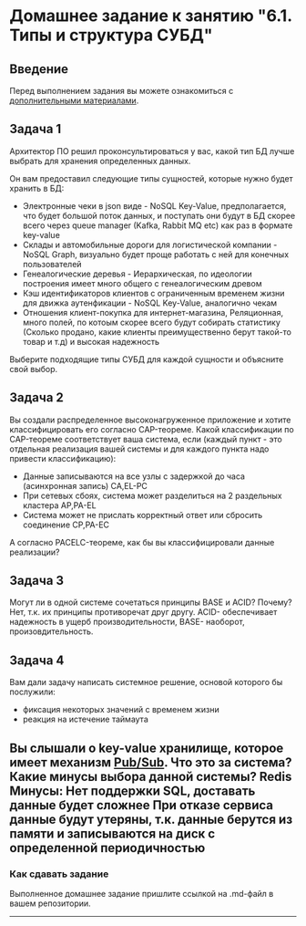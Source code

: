 # Домашнее задание к занятию "6.1. Типы и структура СУБД"

## Введение

Перед выполнением задания вы можете ознакомиться с 
[дополнительными материалами](https://github.com/netology-code/virt-homeworks/tree/master/additional/README.md).

## Задача 1

Архитектор ПО решил проконсультироваться у вас, какой тип БД 
лучше выбрать для хранения определенных данных.

Он вам предоставил следующие типы сущностей, которые нужно будет хранить в БД:

- Электронные чеки в json виде - NoSQL Key-Value, предполагается, что будет большой поток данных, и поступать они будут в БД скорее всего через queue manager (Kafka, Rabbit MQ etc) как раз в формате key-value 
- Склады и автомобильные дороги для логистической компании - NoSQL Graph, визуально будет проще работать с ней для конечных пользователей
- Генеалогические деревья - Иерархическая, по идеологии построения имеет много общего с генеалогическим древом
- Кэш идентификаторов клиентов с ограниченным временем жизни для движка аутенфикации - NoSQL Key-Value, аналогично чекам
- Отношения клиент-покупка для интернет-магазина, Реляционная, много полей, по котоым скорее всего будут собирать статистику (Сколько продано, какие клиенты преимущественно берут такой-то товар и т.д) и высокая надежность

Выберите подходящие типы СУБД для каждой сущности и объясните свой выбор.

## Задача 2

Вы создали распределенное высоконагруженное приложение и хотите классифицировать его согласно 
CAP-теореме. Какой классификации по CAP-теореме соответствует ваша система, если 
(каждый пункт - это отдельная реализация вашей системы и для каждого пункта надо привести классификацию):

- Данные записываются на все узлы с задержкой до часа (асинхронная запись) CA,EL-PC
- При сетевых сбоях, система может разделиться на 2 раздельных кластера AP,PA-EL
- Система может не прислать корректный ответ или сбросить соединение CP,PA-EC

А согласно PACELC-теореме, как бы вы классифицировали данные реализации?

## Задача 3

Могут ли в одной системе сочетаться принципы BASE и ACID? Почему?
Нет, т.к. их принципы противоречат друг другу. ACID- обеспечивает надежность в ущерб производительности, BASE- наоборот, произовдительность.

## Задача 4

Вам дали задачу написать системное решение, основой которого бы послужили:

- фиксация некоторых значений с временем жизни
- реакция на истечение таймаута

Вы слышали о key-value хранилище, которое имеет механизм [Pub/Sub](https://habr.com/ru/post/278237/). 
Что это за система? Какие минусы выбора данной системы?
Redis
Минусы:
Нет поддержки SQL, доставать данные будет сложнее
При отказе сервиса данные будут утеряны, т.к. данные берутся из памяти и записываются на диск с определенной периодичностью
---

### Как cдавать задание

Выполненное домашнее задание пришлите ссылкой на .md-файл в вашем репозитории.

---
